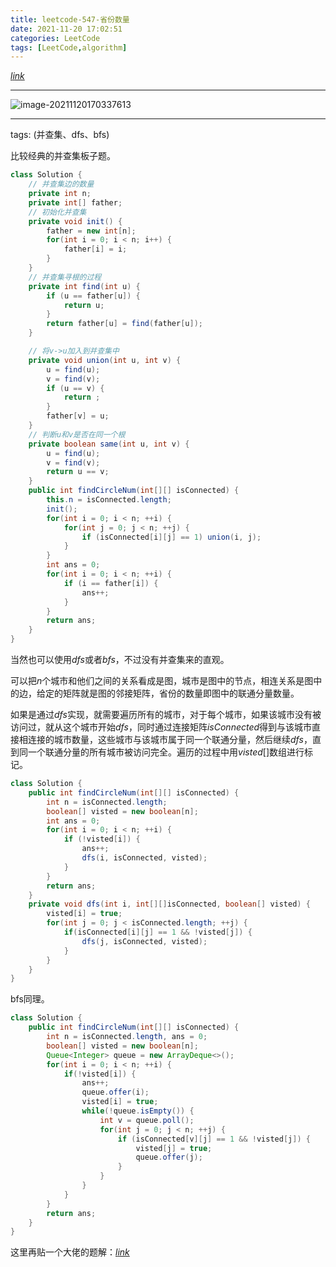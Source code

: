 ```yaml
---
title: leetcode-547-省份数量
date: 2021-11-20 17:02:51
categories: LeetCode
tags: [LeetCode,algorithm]
---
```


[$link$](https://leetcode-cn.com/problems/number-of-provinces/)

<hr/>

![image-20211120170337613](https://gitee.com/cao_ziqiang/img/raw/master/20211120170337.png)

<hr/>

tags: (并查集、dfs、bfs)

比较经典的并查集板子题。

```java
class Solution {
    // 并查集边的数量
    private int n;
    private int[] father;
    // 初始化并查集
    private void init() {
        father = new int[n];
        for(int i = 0; i < n; i++) {
            father[i] = i;
        } 
    }
    // 并查集寻根的过程
    private int find(int u) {
        if (u == father[u]) {
            return u;
        }  
        return father[u] = find(father[u]);
    }

    // 将v->u加入到并查集中
    private void union(int u, int v) {
        u = find(u);
        v = find(v);
        if (u == v) {
            return ;
        }
        father[v] = u;
    }
    // 判断u和v是否在同一个根
    private boolean same(int u, int v) {
        u = find(u);
        v = find(v);
        return u == v;
    }
    public int findCircleNum(int[][] isConnected) {
        this.n = isConnected.length;
        init();
        for(int i = 0; i < n; ++i) {
            for(int j = 0; j < n; ++j) {
                if (isConnected[i][j] == 1) union(i, j);
            }
        }
        int ans = 0;
        for(int i = 0; i < n; ++i) {
            if (i == father[i]) {
                ans++;
            }
        }
        return ans;
    }
}
```

当然也可以使用$dfs$或者$bfs$，不过没有并查集来的直观。

可以把$n$个城市和他们之间的关系看成是图，城市是图中的节点，相连关系是图中的边，给定的矩阵就是图的邻接矩阵，省份的数量即图中的联通分量数量。

如果是通过$dfs$实现，就需要遍历所有的城市，对于每个城市，如果该城市没有被访问过，就从这个城市开始$dfs$，同时通过连接矩阵$isConnected$得到与该城市直接相连接的城市数量，这些城市与该城市属于同一个联通分量，然后继续$dfs$，直到同一个联通分量的所有城市被访问完全。遍历的过程中用$visted[]$数组进行标记。

```java
class Solution {
    public int findCircleNum(int[][] isConnected) {
        int n = isConnected.length;
        boolean[] visted = new boolean[n];
        int ans = 0;
        for(int i = 0; i < n; ++i) {
            if (!visted[i]) {
                ans++;
                dfs(i, isConnected, visted);
            }
        }
        return ans;
    }
    private void dfs(int i, int[][]isConnected, boolean[] visted) {
        visted[i] = true;
        for(int j = 0; j < isConnected.length; ++j) {
            if(isConnected[i][j] == 1 && !visted[j]) {
                dfs(j, isConnected, visted);
            }
        }
    }
}
```

bfs同理。

```java
class Solution {
    public int findCircleNum(int[][] isConnected) {
        int n = isConnected.length, ans = 0;
        boolean[] visted = new boolean[n];
        Queue<Integer> queue = new ArrayDeque<>();
        for(int i = 0; i < n; ++i) {
            if(!visted[i]) {
                ans++;
                queue.offer(i);
                visted[i] = true;
                while(!queue.isEmpty()) {
                    int v = queue.poll();
                    for(int j = 0; j < n; ++j) {
                        if (isConnected[v][j] == 1 && !visted[j]) {
                            visted[j] = true;
                            queue.offer(j);
                        }
                    }
                }
            }
        }
        return ans;
    }
}
```

这里再贴一个大佬的题解：[$link$](https://leetcode-cn.com/problems/number-of-provinces/solution/tu-jie-bing-cha-ji-by-time-limit-6x7p/)

